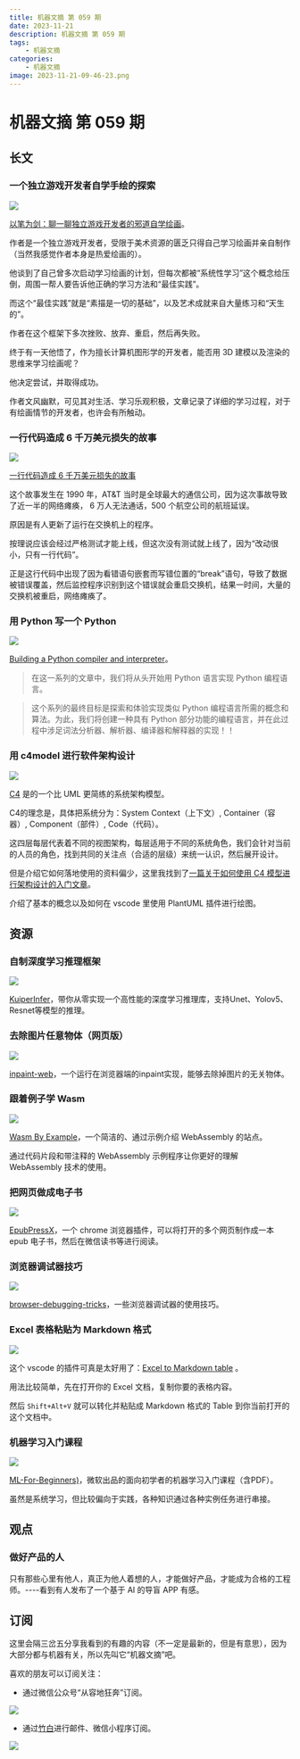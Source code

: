 ```yaml
---
title: 机器文摘 第 059 期
date: 2023-11-21
description: 机器文摘 第 059 期
tags: 
    - 机器文摘
categories:
    - 机器文摘
image: 2023-11-21-09-46-23.png
---
```

# 机器文摘 第 059 期

## 长文
### 一个独立游戏开发者自学手绘的探索
![](2023-11-21-09-45-38.png)

[以笔为剑：聊一聊独立游戏开发者的邪道自学绘画](https://indienova.com/indie-game-development/the-process-of-learning-art-for-an-indie-game-developer/)。

作者是一个独立游戏开发者，受限于美术资源的匮乏只得自己学习绘画并亲自制作（当然我感觉作者本身是热爱绘画的）。

他谈到了自己曾多次启动学习绘画的计划，但每次都被“系统性学习”这个概念给压倒，周围一帮人要告诉他正确的学习方法和“最佳实践”。

而这个“最佳实践”就是“素描是一切的基础”，以及艺术成就来自大量练习和“天生的”。

作者在这个框架下多次挫败、放弃、重启，然后再失败。

终于有一天他悟了，作为擅长计算机图形学的开发者，能否用 3D 建模以及渲染的思维来学习绘画呢？

他决定尝试，并取得成功。

作者文风幽默，可见其对生活、学习乐观积极，文章记录了详细的学习过程，对于有绘画情节的开发者，也许会有所触动。

### 一行代码造成 6 千万美元损失的故事
![](2023-11-21-09-45-57.png)

[一行代码造成 6 千万美元损失的故事](https://engineercodex.substack.com/p/how-one-line-of-code-caused-a-60)

这个故事发生在 1990 年，AT&T 当时是全球最大的通信公司，因为这次事故导致了近一半的网络瘫痪， 6 万人无法通话，500 个航空公司的航班延误。

原因是有人更新了运行在交换机上的程序。

按理说应该会经过严格测试才能上线，但这次没有测试就上线了，因为“改动很小，只有一行代码”。

正是这行代码中出现了因为看错语句嵌套而写错位置的“break”语句，导致了数据被错误覆盖，然后监控程序识别到这个错误就会重启交换机，结果一时间，大量的交换机被重启，网络瘫痪了。

### 用 Python 写一个 Python
![](2023-11-21-09-46-11.png)

[Building a Python compiler and interpreter](https://mathspp.com/blog/building-a-python-compiler-and-interpreter)。

> 在这一系列的文章中，我们将从头开始用 Python 语言实现 Python 编程语言。

> 这个系列的最终目标是探索和体验实现类似 Python 编程语言所需的概念和算法。为此，我们将创建一种具有 Python 部分功能的编程语言，并在此过程中涉足词法分析器、解析器、编译器和解释器的实现！！

### 用 c4model 进行软件架构设计
![](2023-11-21-09-46-23.png)

[C4](c4model.com) 是的一个比 UML 更简练的系统架构模型。

C4的理念是，具体把系统分为：System Context（上下文）, Container（容器）, Component（部件）, Code（代码）。

这四层每层代表着不同的视图架构，每层适用于不同的系统角色，我们会针对当前的人员的角色，找到共同的关注点（合适的层级）来统一认识，然后展开设计。

但是介绍它如何落地使用的资料偏少，这里我找到了[一篇关于如何使用 C4 模型进行架构设计的入门文章](网页链接)。

介绍了基本的概念以及如何在 vscode 里使用 PlantUML 插件进行绘图。

## 资源
### 自制深度学习推理框架
![](2023-11-21-09-46-43.png)

[KuiperInfer](https://github.com/zjhellofss/KuiperInfer)，带你从零实现一个高性能的深度学习推理库，支持Unet、Yolov5、Resnet等模型的推理。

### 去除图片任意物体（网页版）
![](2023-11-21-09-46-58.png)

[inpaint-web](https://github.com/lxfater/inpaint-web/tree/main​)，一个运行在浏览器端的inpaint实现，能够去除掉图片的无关物体。

### 跟着例子学 Wasm
![](2023-11-21-09-47-08.png)

[Wasm By Example](https://wasmbyexample.dev/home.en-us.html)，一个简洁的、通过示例介绍 WebAssembly 的站点。

通过代码片段和带注释的 WebAssembly 示例程序让你更好的理解 WebAssembly 技术的使用。 ​​​

### 把网页做成电子书
![](2023-11-21-09-47-19.png)

[EpubPressX](https://github.com/sunxen/EpubPressX)，一个 chrome 浏览器插件，可以将打开的多个网页制作成一本 epub 电子书，然后在微信读书等进行阅读。 

### 浏览器调试器技巧
![](2023-11-21-09-47-27.png)

[browser-debugging-tricks](https://alan.norbauer.com/articles/browser-debugging-tricks)，一些浏览器调试器的使用技巧。 

### Excel 表格粘贴为 Markdown 格式
![](2023-11-21-09-47-44.png)

这个 vscode 的插件可真是太好用了：[Excel to Markdown table](https://marketplace.visualstudio.com/items?itemName=csholmq.excel-to-markdown-table) 。

用法比较简单，先在打开你的 Excel 文档，复制你要的表格内容。

然后 `Shift+Alt+V` 就可以转化并粘贴成 Markdown 格式的 Table 到你当前打开的这个文档中。 ​​​

### 机器学习入门课程
![](2023-11-21-09-47-57.png)

[ML-For-Beginners)](https://microsoft.github.io/ML-For-Beginners)，微软出品的面向初学者的机器学习入门课程（含PDF）。

虽然是系统学习，但比较偏向于实践，各种知识通过各种实例任务进行串接。 ​​​

## 观点
### 做好产品的人
只有那些心里有他人，真正为他人着想的人，才能做好产品，才能成为合格的工程师。----看到有人发布了一个基于 AI 的导盲 APP 有感。

## 订阅
这里会隔三岔五分享我看到的有趣的内容（不一定是最新的，但是有意思），因为大部分都与机器有关，所以先叫它“机器文摘”吧。

喜欢的朋友可以订阅关注：

- 通过微信公众号“从容地狂奔”订阅。

![](../weixin.jpg)

- 通过[竹白](https://zhubai.love/)进行邮件、微信小程序订阅。

![](../zhubai.jpg)

